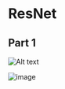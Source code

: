 # ResNet

## Part 1
![Alt text](https://user-images.githubusercontent.com/38511470/56448853-93953d00-62d8-11e9-9ec3-9722fc3e73c3.png)

![image](https://user-images.githubusercontent.com/38511470/56448935-7dd44780-62d9-11e9-9f9f-55ea7f7f8648.png)




